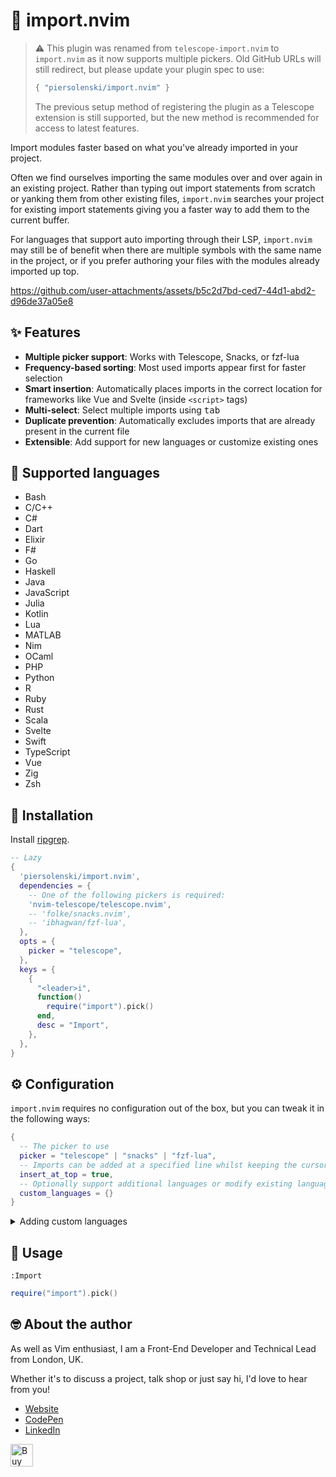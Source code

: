 # 🚢 import.nvim

> ⚠️ This plugin was renamed from `telescope-import.nvim` to `import.nvim` as it now supports multiple pickers. 
> Old GitHub URLs will still redirect, but please update your plugin spec to use:
> 
> ```lua
> { "piersolenski/import.nvim" }
> ```
> The previous setup method of registering the plugin as a Telescope extension is still supported, but the new method is recommended for access to latest features.

Import modules faster based on what you've already imported in your project.

Often we find ourselves importing the same modules over and over again in an existing project. Rather than typing out import statements from scratch or yanking them from other existing files, `import.nvim` searches your project for existing import statements giving you a faster way to add them to the current buffer.

For languages that support auto importing through their LSP, `import.nvim` may still be of benefit when there are multiple symbols with the same name in the project, or if you prefer authoring your files with the modules already imported up top.

https://github.com/user-attachments/assets/b5c2d7bd-ced7-44d1-abd2-d96de37a05e8

## ✨ Features

- **Multiple picker support**: Works with Telescope, Snacks, or fzf-lua
- **Frequency-based sorting**: Most used imports appear first for faster selection
- **Smart insertion**: Automatically places imports in the correct location for frameworks like Vue and Svelte (inside `<script>` tags)
- **Multi-select**: Select multiple imports using <kbd>tab</kbd>
- **Duplicate prevention**: Automatically excludes imports that are already present in the current file
- **Extensible**: Add support for new languages or customize existing ones

## 🤖 Supported languages
- Bash
- C/C++
- C#
- Dart
- Elixir
- F#
- Go
- Haskell
- Java
- JavaScript
- Julia
- Kotlin
- Lua
- MATLAB
- Nim
- OCaml
- PHP
- Python
- R
- Ruby
- Rust
- Scala
- Svelte
- Swift
- TypeScript
- Vue
- Zig
- Zsh

## 🔩 Installation

Install [ripgrep](https://github.com/BurntSushi/ripgrep).

```lua
-- Lazy
{
  'piersolenski/import.nvim',
  dependencies = {
    -- One of the following pickers is required:
    'nvim-telescope/telescope.nvim',
	-- 'folke/snacks.nvim',
	-- 'ibhagwan/fzf-lua',
  },
  opts = {
	picker = "telescope",
  },
  keys = {
    {
      "<leader>i",
      function()
        require("import").pick()
      end,
      desc = "Import",
    },
  },
}
```

## ⚙️ Configuration

`import.nvim` requires no configuration out of the box, but you can tweak it in the following ways:

```lua
{
  -- The picker to use
  picker = "telescope" | "snacks" | "fzf-lua",
  -- Imports can be added at a specified line whilst keeping the cursor in place
  insert_at_top = true,
  -- Optionally support additional languages or modify existing languages...
  custom_languages = {}
}
```

<details>

<summary>Adding custom languages</summary>

### Custom Languages

The `custom_languages` configuration allows you to add support for new languages or customize existing ones.

#### Required Fields by Use Case

**To add a new language:** All fields are required
- **`extensions`**: File extensions that ripgrep will search (use `rg --type-list` to see supported types)
- **`filetypes`**: Neovim filetypes where this configuration applies  
- **`regex`**: Regular expression pattern to match import statements in the language
- **`insert_at_line`** (optional): Line number where imports should be inserted (defaults to 1)

**To customize an existing language:** Only specify the fields you want to override
- **`filetypes`**: Must match the existing language's filetypes exactly
- Other fields are only needed if you want to change them

#### Examples

**Add support for a new language:**
```lua
custom_languages = {
  {
    extensions = { "elm" },
    filetypes = { "elm" },
    regex = [[^import\s+([\w.]+)(?:\s+as\s+\w+)?(?:\s+exposing\s+.+)?]],
  }
}
```

**Override just the insertion behavior for Vue.js:**
```lua
custom_languages = {
  {
    filetypes = { "vue" },
    insert_at_line = function() 
      -- Insert after opening <script> tag instead of before closing tag
      return vim.fn.search("<script", "n") + 1
    end,
  }
}
```

**Override multiple aspects of an existing language:**
```lua
custom_languages = {
  {
    filetypes = { "vue" },
    regex = [[^import\s+.*from\s+['\"](.+)['\"];?]], -- Custom regex
    insert_at_line = 2, -- Fixed line number
  }
}
```

Custom languages are merged with built-in language support, with your configurations taking precedence over defaults.
</details>

## 🚀 Usage

```
:Import
```


```lua
require("import").pick()
```

## 🤓 About the author

As well as Vim enthusiast, I am a Front-End Developer and Technical Lead from London, UK.

Whether it's to discuss a project, talk shop or just say hi, I'd love to hear from you!

- [Website](https://www.piersolenski.com/)
- [CodePen](https://codepen.io/piers)
- [LinkedIn](https://www.linkedin.com/in/piersolenski/)

<a href='https://ko-fi.com/piersolenski' target='_blank'>
  <img height='36' style='border:0px;height:36px;' src='https://cdn.ko-fi.com/cdn/kofi1.png?v=3' border='0' alt='Buy Me a Coffee at ko-fi.com' />
</a>
